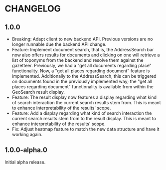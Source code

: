 # CHANGELOG

## 1.0.0

- Breaking: Adapt client to new backend API. Previous versions are no longer runnable due the backend API change.
- Feature: Implement document search, that is, the AddressSearch bar now also offers results for documents and clicking on one will retrieve a list of toponyms from the backend and resolve them against the gazetteer. Previously, we had a "get all documents regarding place" functionality. Now, a "get all places regarding document" feature is implemented. Additionally to the AddressSearch, this can be triggered on documents found in the previously implemented way; the "get all places regarding document" functionality is available from within the GeoSearch result display.
- Feature: The result display now features a display regarding what kind of search interaction the current search results stem from. This is meant to enhance interpretability of the results' scope.
- Feature: Add a display regarding what kind of search interaction the current search results stem from to the result display. This is meant to enhance interpretability of the results' scope.
- Fix: Adjust heatmap feature to match the new data structure and have it working again.

## 1.0.0-alpha.0

Initial alpha release.
